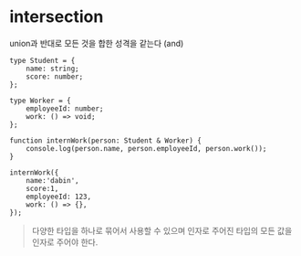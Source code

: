 # intersection

union과 반대로 모든 것을 합한 성격을 같는다 (and)

```
type Student = {
    name: string;
    score: number;
};

type Worker = {
    employeeId: number;
    work: () => void;
};

function internWork(person: Student & Worker) {
    console.log(person.name, person.employeeId, person.work());
}

internWork({
    name:'dabin',
    score:1,
    employeeId: 123,
    work: () => {},
});
```

> 다양한 타입을 하나로 묶어서 사용할 수 있으며 인자로 주어진 타입의 모든 값을 인자로 주어야 한다.
